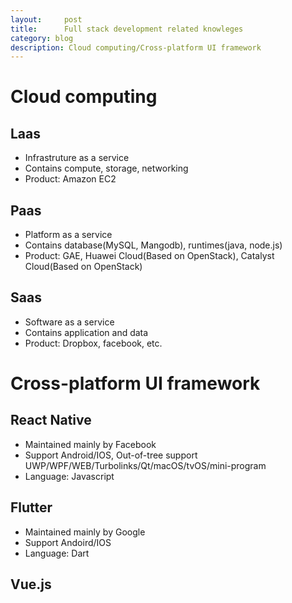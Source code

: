 ```yaml
---
layout:     post
title:      Full stack development related knowleges
category: blog
description: Cloud computing/Cross-platform UI framework
---
```

# Cloud computing
## Laas
* Infrastruture as a service
* Contains compute, storage, networking
* Product: Amazon EC2

## Paas
* Platform as a service
* Contains database(MySQL, Mangodb), runtimes(java, node.js)
* Product: GAE, Huawei Cloud(Based on OpenStack), Catalyst Cloud(Based on OpenStack)

## Saas
* Software as a service
* Contains application and data
* Product: Dropbox, facebook, etc.

# Cross-platform UI framework
## React Native
* Maintained mainly by Facebook
* Support Android/IOS, Out-of-tree support UWP/WPF/WEB/Turbolinks/Qt/macOS/tvOS/mini-program
* Language: Javascript

## Flutter
* Maintained mainly by Google
* Support Andoird/IOS
* Language: Dart

## Vue.js